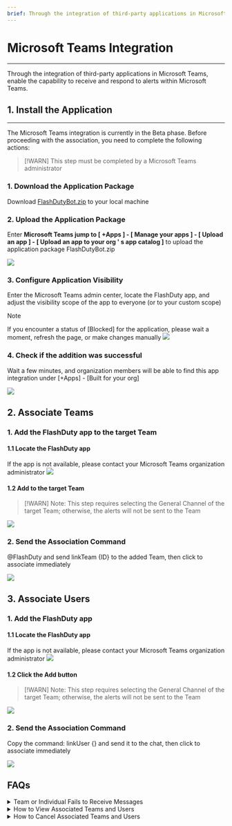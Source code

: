 ```yaml
---
brief: Through the integration of third-party applications in Microsoft Teams, enable the capability to receive and respond to alerts within Microsoft Teams
---
```


# Microsoft Teams Integration

---

Through the integration of third-party applications in Microsoft Teams, enable the capability to receive and respond to alerts within Microsoft Teams.
## 1. Install the Application
---

The Microsoft Teams integration is currently in the Beta phase. Before proceeding with the association, you need to complete the following actions:

> [!WARN]
> This step must be completed by a Microsoft Teams administrator

### 1. Download the Application Package
Download [FlashDutyBot.zip](https://fcpub-1301667576.cos.ap-nanjing.myqcloud.com/flashduty/integration/microsoft-teams/FlashDutyBot.zip) to your local machine

### 2. Upload the Application Package
Enter **Microsoft Teams jump to [ +Apps ] - [ Manage your apps ] - [ Upload an app ] - [ Upload an app to your org ' s app catalog ]** to upload the application package FlashDutyBot.zip


![](https://fcdoc.github.io/img/4H1BjgL-F76QJ7e_BvGHE9JSdClYYtFcqgibEjjaeeM.avif)

### 3. Configure Application Visibility
Enter the Microsoft Teams admin center, locate the FlashDuty app, and adjust the visibility scope of the app to everyone (or to your custom scope)

> [!NOTE]
> If you encounter a status of [Blocked] for the application, please wait a moment, refresh the page, or make changes manually
![](https://fcdoc.github.io/img/jNLXwWgaj5dxyxxgtyWjdSjJIF4XJpq1x4cBSQ4eAb4.avif)

### 4. Check if the addition was successful
Wait a few minutes, and organization members will be able to find this app integration under [+Apps] - [Built for your org]

![](https://fcdoc.github.io/img/mDDLIqPv8lNm_zqQrh9qHQZc3SCtgyARuN5wDaODyEs.avif)

## 2. Associate Teams

### 1. Add the FlashDuty app to the target Team

#### 1.1 Locate the FlashDuty app
If the app is not available, please contact your Microsoft Teams organization administrator
![](https://fcdoc.github.io/img/mDDLIqPv8lNm_zqQrh9qHQZc3SCtgyARuN5wDaODyEs.avif)

#### 1.2 Add to the target Team
> [!WARN]
> Note: This step requires selecting the General Channel of the target Team; otherwise, the alerts will not be sent to the Team

![](https://fcdoc.github.io/img/yGkKFnJa_bt0FwUNfYNz_HoaDD7RbQUnrm2vuSGceW0.avif)

### 2. Send the Association Command
@FlashDuty and send linkTeam {ID} to the added Team, then click to associate immediately

![](https://fcdoc.github.io/img/3ncB4ZFRKrXfiFI9mY1_dWgRQSlaiFWdjYLozZtc5t8.avif)

## 3. Associate Users

### 1. Add the FlashDuty app

#### 1.1 Locate the FlashDuty app
If the app is not available, please contact your Microsoft Teams organization administrator
![](https://fcdoc.github.io/img/mDDLIqPv8lNm_zqQrh9qHQZc3SCtgyARuN5wDaODyEs.avif)

#### 1.2 Click the Add button
> [!WARN]
> Note: This step requires selecting the General Channel of the target Team; otherwise, the alerts will not be sent to the Team

![](https://fcdoc.github.io/img/BxbYezkSRzMseDCvtFvLuNCVzAj5TUTOexiKGkSpo04.avif)

### 2. Send the Association Command
Copy the command: linkUser {} and send it to the chat, then click to associate immediately

![](https://fcdoc.github.io/img/cpsWE8YB5hTfUdPnNl4x6T8p7uq40Ew_6763QVKxIqU.avif)

## FAQs
<details><summary>Team or Individual Fails to Receive Messages</summary> Please go to the Integration Center => Instant Messaging => Check if the team and user in Microsoft Teams are successfully associated.</details>

<details><summary>How to View Associated Teams and Users</summary> Please go to the Integration Center => Instant Messaging => View the associated Teams and users in Microsoft Teams.</details>

<details><summary>How to Cancel Associated Teams and Users</summary> This feature is not supported yet.</details>